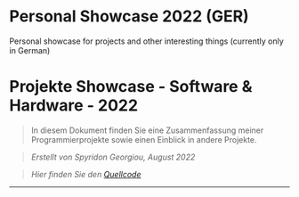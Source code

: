 # Personal Showcase 2022 (GER)
Personal showcase for projects and other interesting things (currently only in German)

# **Projekte Showcase - Software & Hardware - 2022**

> In diesem Dokument finden Sie eine Zusammenfassung meiner Programmierprojekte sowie einen Einblick in andere Projekte.

> *Erstellt von Spyridon Georgiou, August 2022*

> *Hier finden Sie den [Quellcode](www.github.com/spyridongeorgiou)*

__________________________________________________________________________________________________________________________________________________________________________________________________________________________________
